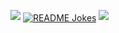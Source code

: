 ![](https://github-readme-stats.vercel.app/api?username=feedod&show_icons=true&theme=midnight-purple&hide_border=true&border_radius=20&include_all_commits=true&count_private=false)
<a href="https://readme-jokes.vercel.app"><img align="center" src="https://readme-jokes.vercel.app/api" alt="README Jokes"></a>
![](https://komarev.com/ghpvc/?username=feedod&color=blueviolet)